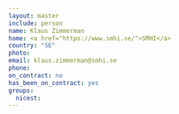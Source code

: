 ```yaml
---
layout: master
include: person
name: Klaus Zimmerman
home: <a href="https://www.smhi.se/">SMHI</a>
country: "SE"
photo:
email: klaus.zimmerman@smhi.se
phone:
on_contract: no
has_been_on_contract: yes
groups:
  nicest:
---
```

